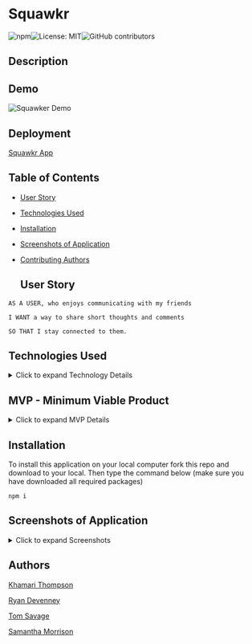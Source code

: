 # Squawkr

![npm](https://img.shields.io/npm/v/inquirer?style=flat-round)![License: MIT](https://img.shields.io/badge/License-MIT-yellow.svg)![GitHub contributors](https://img.shields.io/github/contributors/ryand67/Squawkr)

## Description

## Demo

![Squawker Demo](gif.link)

## Deployment

[Squawkr App](https://squawkr-uncc.herokuapp.com/)

## Table of Contents

* [User Story](#User-Story)
* [Technologies Used](#Technologies-Used)
* [Installation](#Installation)
* [Screenshots of Application](#Screenshots-of-application)
* [Contributing Authors](#Authors)

    ## User Story

```
AS A USER, who enjoys communicating with my friends

I WANT a way to share short thoughts and comments

SO THAT I stay connected to them.
```

## Technologies Used
<details>
    <summary markdown="span">Click to expand Technology Details</summary>

Languages
* HTML
* CSS
* Javascript

Libraries
* jQuery
* [Moment JS](momentjs.com)
* Passport

CSS Framework
* [Semantic UI](semantic-ui.com)
</details>

## MVP - Minimum Viable Product
<details>
    <summary markdown="span">Click to expand MVP Details</summary>

After deciding on a project idea we needed to determine the MVP (Minimum Viable Product) criteria. After reaching the MVP we were then able to reach into our "icebox" kanabn to add some more features.

Login page

Sign-up page

Home page

Profile page

</details>

## Installation
To install this application on your local computer fork this repo and download to your local. Then type the command below (make sure you have downloaded all required packages)

```
npm i
```
## Screenshots of Application
<details>
    <summary markdown="span">Click to expand Screenshots</summary>

![](public/img/squawkrlogin)
![](public/img/squawkrsignup)
![](public/img/squawkrhome)
![](public/img/squawkrprofile)
![](public/img/squawkrupdateprofile)

</details>

## Authors

[Khamari Thompson](@khamari13)

[Ryan Devenney](@ryand67)

[Tom Savage](@savage1005)

[Samantha Morrison](@sm-pixel)


